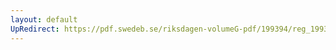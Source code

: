 ```yaml
---
layout: default
UpRedirect: https://pdf.swedeb.se/riksdagen-volumeG-pdf/199394/reg_199394/reg_199394_0399.pdf
---
```

